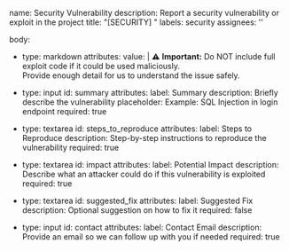 name: Security Vulnerability
description: Report a security vulnerability or exploit in the project
title: "[SECURITY] "
labels: security
assignees: ''

body:
  - type: markdown
    attributes:
      value: |
        ⚠️ **Important:** Do NOT include full exploit code if it could be used maliciously.  
        Provide enough detail for us to understand the issue safely.

  - type: input
    id: summary
    attributes:
      label: Summary
      description: Briefly describe the vulnerability
      placeholder: Example: SQL Injection in login endpoint
      required: true

  - type: textarea
    id: steps_to_reproduce
    attributes:
      label: Steps to Reproduce
      description: Step-by-step instructions to reproduce the vulnerability
      required: true

  - type: textarea
    id: impact
    attributes:
      label: Potential Impact
      description: Describe what an attacker could do if this vulnerability is exploited
      required: true

  - type: textarea
    id: suggested_fix
    attributes:
      label: Suggested Fix
      description: Optional suggestion on how to fix it
      required: false

  - type: input
    id: contact
    attributes:
      label: Contact Email
      description: Provide an email so we can follow up with you if needed
      required: true
